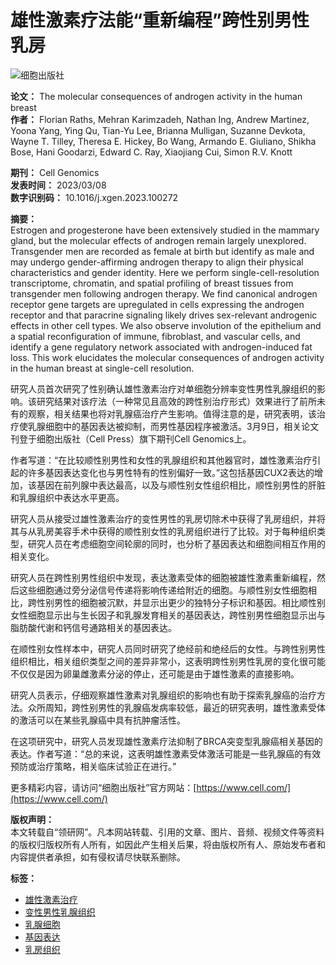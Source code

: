 # 雄性激素疗法能“重新编程”跨性别男性乳房

![细胞出版社](https://cdn.linkresearcher.com/www.cell.com.jpeg)

**论文：** The molecular consequences of androgen activity in the human breast  
**作者：** Florian Raths, Mehran Karimzadeh, Nathan Ing, Andrew Martinez, Yoona Yang, Ying Qu, Tian-Yu Lee, Brianna Mulligan, Suzanne Devkota, Wayne T. Tilley, Theresa E. Hickey, Bo Wang, Armando E. Giuliano, Shikha Bose, Hani Goodarzi, Edward C. Ray, Xiaojiang Cui, Simon R.V. Knott  

**期刊：** Cell Genomics  
**发表时间：** 2023/03/08  
**数字识别码：** 10.1016/j.xgen.2023.100272  

**摘要：**  
Estrogen and progesterone have been extensively studied in the mammary gland, but the molecular effects of androgen remain largely unexplored. Transgender men are recorded as female at birth but identify as male and may undergo gender-affirming androgen therapy to align their physical characteristics and gender identity. Here we perform single-cell-resolution transcriptome, chromatin, and spatial profiling of breast tissues from transgender men following androgen therapy. We find canonical androgen receptor gene targets are upregulated in cells expressing the androgen receptor and that paracrine signaling likely drives sex-relevant androgenic effects in other cell types. We also observe involution of the epithelium and a spatial reconfiguration of immune, fibroblast, and vascular cells, and identify a gene regulatory network associated with androgen-induced fat loss. This work elucidates the molecular consequences of androgen activity in the human breast at single-cell resolution.

研究人员首次研究了性别确认雄性激素治疗对单细胞分辨率变性男性乳腺组织的影响。该研究结果对该疗法（一种常见且高效的跨性别治疗形式）效果进行了前所未有的观察，相关结果也将对乳腺癌治疗产生影响。值得注意的是，研究表明，该治疗使乳腺细胞中的基因表达被抑制，而男性基因程序被激活。3月9日，相关论文刊登于细胞出版社（Cell Press）旗下期刊Cell Genomics上。

作者写道：“在比较顺性别男性和女性的乳腺组织和其他器官时，雄性激素治疗引起的许多基因表达变化也与男性特有的性别偏好一致。”这包括基因CUX2表达的增加，该基因在前列腺中表达最高，以及与顺性别女性组织相比，顺性别男性的肝脏和乳腺组织中表达水平更高。

研究人员从接受过雄性激素治疗的变性男性的乳房切除术中获得了乳房组织，并将其与从乳房美容手术中获得的顺性别女性的乳房组织进行了比较。对于每种组织类型，研究人员在考虑细胞空间轮廓的同时，也分析了基因表达和细胞间相互作用的相关变化。

研究人员在跨性别男性组织中发现，表达激素受体的细胞被雄性激素重新编程，然后这些细胞通过旁分泌信号传递将影响传递给附近的细胞。与顺性别女性细胞相比，跨性别男性的细胞被沉默，并显示出更少的独特分子标识和基因。相比顺性别女性细胞显示出与生长因子和乳腺发育相关的基因表达，跨性别男性细胞显示出与脂肪酸代谢和钙信号通路相关的基因表达。

在顺性别女性样本中，研究人员同时研究了绝经前和绝经后的女性。与跨性别男性组织相比，相关组织类型之间的差异非常小，这表明跨性别男性乳房的变化很可能不仅仅是因为卵巢雌激素分泌的停止，还可能是由于雄性激素的直接影响。

研究人员表示，仔细观察雄性激素对乳腺组织的影响也有助于探索乳腺癌的治疗方法。众所周知，跨性别男性的乳腺癌发病率较低，最近的研究表明，雄性激素受体的激活可以在某些乳腺癌中具有抗肿瘤活性。

在这项研究中，研究人员发现雄性激素疗法抑制了BRCA突变型乳腺癌相关基因的表达。作者写道：“总的来说，这表明雄性激素受体激活可能是一些乳腺癌的有效预防或治疗策略，相关临床试验正在进行。”

更多精彩内容，请访问“细胞出版社”官方网站：[https://www.cell.com/](https://www.cell.com/)

**版权声明：**  
本文转载自“领研网”。凡本网站转载、引用的文章、图片、音频、视频文件等资料的版权归版权所有人所有，如因此产生相关后果，将由版权所有人、原始发布者和内容提供者承担，如有侵权请尽快联系删除。

**标签：**  
- [雄性激素治疗](https://www.linkresearcher.com/searchall?tab=theses&query=%E9%9B%84%E6%80%A7%E6%BF%80%E7%B4%A0%E6%B2%BB%E7%96%97)  
- [变性男性乳腺组织](https://www.linkresearcher.com/searchall?tab=theses&query=%E5%8F%98%E6%80%A7%E7%94%B7%E6%80%A7%E4%B9%B3%E8%85%BA%E7%BB%84%E7%BB%87)  
- [乳腺细胞](https://www.linkresearcher.com/searchall?tab=theses&query=%E4%B9%B3%E8%85%BA%E7%BB%86%E8%83%9E)  
- [基因表达](https://www.linkresearcher.com/searchall?tab=theses&query=%E5%9F%BA%E5%9B%A0%E8%A1%A8%E8%BE%BE)  
- [乳房组织](https://www.linkresearcher.com/searchall?tab=theses&query=%E4%B9%B3%E6%88%BF%E7%BB%84%E7%BB%87)  